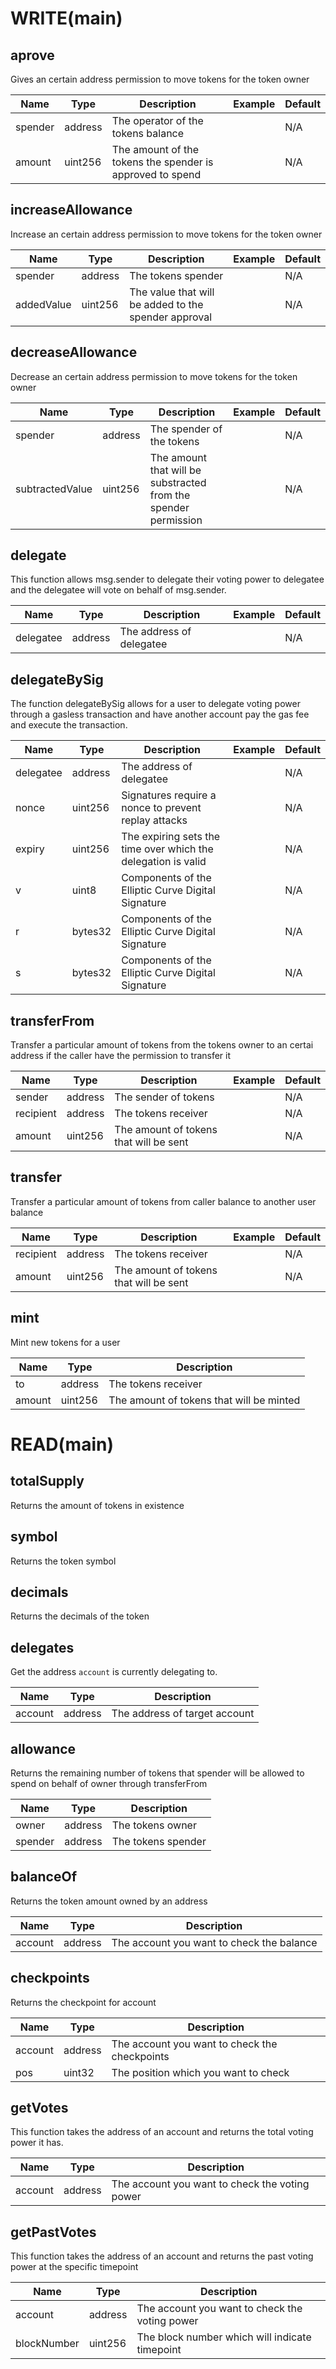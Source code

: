 # WRITE(main)

## aprove
Gives an certain address permission to move tokens for the token owner

|Name|Type|Description|Example|Default|
|--- |---|---|---|---|
|spender|address|The operator of the tokens balance||N/A|
|amount|uint256|The amount of the tokens the spender is approved to spend||N/A|

## increaseAllowance
Increase an certain address permission to move tokens for the token owner

|Name|Type|Description|Example|Default|
|--- |---|---|---|---|
|spender|address|The tokens spender||N/A|
|addedValue|uint256|The value that will be added to the spender approval||N/A|

## decreaseAllowance
Decrease an certain address permission to move tokens for the token owner

|Name|Type|Description|Example|Default|
|--- |---|---|---|---|
|spender|address|The spender of the tokens||N/A|
|subtractedValue|uint256|The amount that will be substracted from the spender permission||N/A|

## delegate
This function allows msg.sender to delegate their voting power to delegatee and the delegatee will vote on behalf of msg.sender. 

|Name|Type|Description|Example|Default|
|--- |---|---|---|---|
|delegatee|address|The address of delegatee||N/A|


## delegateBySig
The function delegateBySig allows for a user to delegate voting power through a gasless transaction and have another account pay the gas fee and execute the transaction.

|Name|Type|Description|Example|Default|
|--- |---|---|---|---|
|delegatee|address|The address of delegatee||N/A|
|nonce|uint256|Signatures require a nonce to prevent replay attacks||N/A|
|expiry|uint256|The expiring sets the time over which the delegation is valid||N/A|
|v|uint8|Components of the Elliptic Curve Digital Signature||N/A|
|r|bytes32|Components of the Elliptic Curve Digital Signature||N/A|
|s|bytes32|Components of the Elliptic Curve Digital Signature||N/A|


## transferFrom
Transfer a particular amount of tokens from the tokens owner to an certai address if the caller have the permission to transfer it

|Name|Type|Description|Example|Default|
|--- |---|---|---|---|
|sender|address|The sender of tokens||N/A|
|recipient|address|The tokens receiver||N/A|
|amount|uint256|The amount of tokens that will be sent||N/A|


## transfer
Transfer a particular amount of tokens from caller balance to another user balance

|Name|Type|Description|Example|Default|
|--- |---|---|---|---|
|recipient|address|The tokens receiver||N/A|
|amount|uint256|The amount of tokens that will be sent||N/A|

## mint
Mint new tokens for a user

|Name|Type|Description|
|--- |---|---|
|to|address|The tokens receiver|
|amount|uint256|The amount of tokens that will be minted|


# READ(main)

## totalSupply
Returns the amount of tokens in existence

## symbol
Returns the token symbol

## decimals
Returns the decimals of the token

## delegates
Get the address `account` is currently delegating to.

|Name|Type|Description|
|--- |---|---|
|account|address|The address of target account|

## allowance
Returns the remaining number of tokens that spender will be allowed to spend on behalf of owner through transferFrom

|Name|Type|Description|
|--- |---|---|
|owner|address|The tokens owner|
|spender|address|The tokens spender|

## balanceOf
Returns the token amount owned by an address

|Name|Type|Description|
|--- |---|---|
|account|address|The account you want to check the balance|

## checkpoints
Returns the checkpoint for account

|Name|Type|Description|
|--- |---|---|
|account|address|The account you want to check the checkpoints|
|pos|uint32|The position which you want to check|

## getVotes
This function takes the address of an account and returns the total voting power it has. 

|Name|Type|Description|
|--- |---|---|
|account|address|The account you want to check the voting power|


## getPastVotes
This function takes the address of an account and returns the past voting power at the specific timepoint

|Name|Type|Description|
|--- |---|---|
|account|address|The account you want to check the voting power|
|blockNumber|uint256|The block number which will indicate timepoint|


